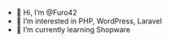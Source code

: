 - 👋 Hi, I’m @Furo42
- 👀 I’m interested in PHP, WordPress, Laravel
- 🌱 I’m currently learning Shopware

<!---
Furo42/Furo42 is a ✨ special ✨ repository because its `README.md` (this file) appears on your GitHub profile.
You can click the Preview link to take a look at your changes.
--->
